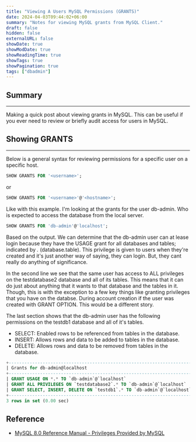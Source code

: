```yaml
---
title: "Viewing A Users MySQL Permissions (GRANTS)"
date: 2024-04-03T09:44:02+06:00
summary: "Notes for viewing MySQL grants from MySQL Client."
draft: false
hidden: false
externalURL: false
showDate: true
showModDate: true
showReadingTime: true
showTags: true
showPagination: true
tags: ["dbadmin"]
---
```


## Summary
---

Making a quick post about viewing grants in MySQL. This can be useful if
you ever need to review or briefly audit access for users in MySQL.

## Showing GRANTS
---

Below is a general syntax for reviewing permissions for a specific user
on a specific host.

```sql
SHOW GRANTS FOR '<username>';
```

or

```sql
SHOW GRANTS FOR '<username>'@'<hostname>';
```

Like with this example. I'm looking at the grants for the user db-admin.
Who is expected to access the database from the local server.

```sql
SHOW GRANTS FOR 'db-admin'@'localhost';
```

Based on the output. We can determine that the db-admin user can at
lease login because they have the USAGE grant for all databases and
tables; indicated by *.* (database.table). This privilege is given to
users when they're created and it's just another way of saying, they can
login. But, they cant really do anything of significance.

In the second line we see that the same user has access to ALL
privileges on the testdatabase2 database and all of its tables. This
means that it can do just about anything that it wants to that database
and the tables in it. Though, this is with the exception to a few key
things like granting privileges that you have on the databse. During
account creation if the user was created with GRANT OPTION. This would
be a different story.

The last section shows that the db-admin user has the following
permissions on the testdb1 database and all of it's tables.

- SELECT: Enabled rows to be referenced from tables in the database.
- INSERT: Allows rows and data to be added to tables in the database.
- DELETE: Allows rows and data to be removed from tables in the
  database.

```sql
+-----------------------------------------------------------------------+
| Grants for db-admin@localhost                                         |
+-----------------------------------------------------------------------+
| GRANT USAGE ON *.* TO `db-admin`@`localhost`                          |
| GRANT ALL PRIVILEGES ON `testdatabase2`.* TO `db-admin`@`localhost`   |
| GRANT SELECT, INSERT, DELETE ON `testdb1`.* TO `db-admin`@`localhost` |
+-----------------------------------------------------------------------+
3 rows in set (0.00 sec)
```

## Reference 

- [MySQL 8.0 Reference Manual - Privileges Provided by MySQL](https://dev.mysql.com/doc/refman/8.0/en/privileges-provided.html)
